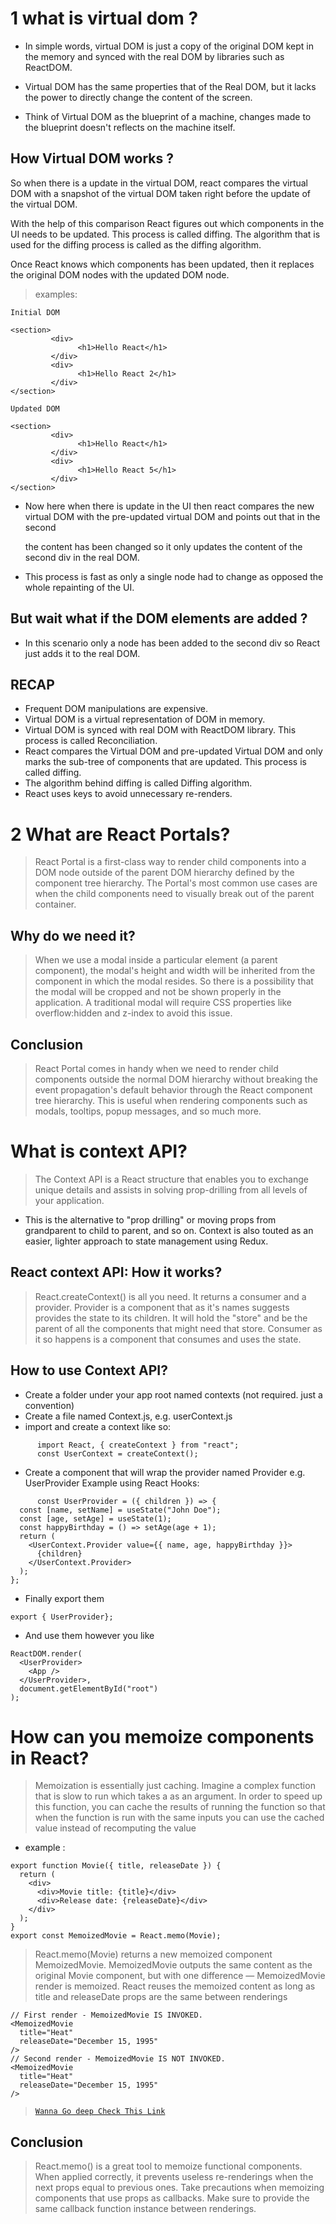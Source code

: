 # 1 what is virtual dom ?

- In simple words, virtual DOM is just a copy of the original DOM kept in the memory and synced with the real DOM by libraries such as ReactDOM.

- Virtual DOM has the same properties that of the Real DOM, but it lacks the power to directly change the content of the screen.

- Think of Virtual DOM as the blueprint of a machine, changes made to the blueprint doesn't reflects on the machine itself.

## How Virtual DOM works ?

So when there is a update in the virtual DOM, react compares the virtual DOM with a snapshot of the virtual DOM taken right before the update of the virtual DOM.

With the help of this comparison React figures out which components in the UI needs to be updated. This process is called diffing. The algorithm that is used for the diffing process is called as the diffing algorithm.

Once React knows which components has been updated, then it replaces the original DOM nodes with the updated DOM node.

> examples:

```Initial DOM```

```
<section>
         <div>
               <h1>Hello React</h1>
         </div>
         <div>
               <h1>Hello React 2</h1>
         </div>
</section>
```

```Updated DOM```

```
<section>
         <div>
               <h1>Hello React</h1>
         </div>
         <div>
               <h1>Hello React 5</h1>
         </div>
</section>
```

- Now here when there is update in the UI then react compares the new virtual DOM with the pre-updated virtual DOM and points out that in the second <div> the content has been changed so it only updates the content of the second div in the real DOM.

- This process is fast as only a single node had to change as opposed the whole repainting of the UI.

## But wait what if the DOM elements are added ?

- In this scenario only a node has been added to the second div so React just adds it to the real DOM.

## RECAP
- Frequent DOM manipulations are expensive.
- Virtual DOM is a virtual representation of DOM in memory.
- Virtual DOM is synced with real DOM with ReactDOM library. This process is called Reconciliation.
- React compares the Virtual DOM and pre-updated Virtual DOM and only marks the sub-tree of components that are updated. This process is called diffing.
- The algorithm behind diffing is called Diffing algorithm.
- React uses keys to avoid unnecessary re-renders.


# 2 What are React Portals?

> React Portal is a first-class way to render child components into a DOM node outside of the parent DOM hierarchy defined by the component tree hierarchy. The Portal's most common use cases are when the child components need to visually break out of the parent container.

## Why do we need it?

> When we use a modal inside a particular element (a parent component), the modal's height and width will be inherited from the component in which the modal resides. So there is a possibility that the modal will be cropped and not be shown properly in the application. A traditional modal will require CSS properties like overflow:hidden and z-index to avoid this issue.

## Conclusion

> React Portal comes in handy when we need to render child components outside the normal DOM hierarchy without breaking the event propagation's default behavior through the React component tree hierarchy. This is useful when rendering components such as modals, tooltips, popup messages, and so much more.

# What is context API?

>The Context API is a React structure that enables you to exchange unique details and assists in solving prop-drilling from all levels of your application.

-  This is the alternative to "prop drilling" or moving props from grandparent to child to parent, and so on. Context is also touted as an easier, lighter approach to state management using Redux.

## React context API: How it works?

> React.createContext() is all you need. It returns a consumer and a provider. Provider is a component that as it's names suggests provides the state to its children. It will hold the "store" and be the parent of all the components that might need that store. Consumer as it so happens is a component that consumes and uses the state.

## How to use Context API?

- Create a folder under your app root named contexts (not required. just a convention)
- Create a file named <your context name>Context.js, e.g. userContext.js
- import and create a context like so:

```
      import React, { createContext } from "react";
      const UserContext = createContext();      
```

- Create a component that will wrap the provider named Provider e.g. UserProvider
Example using React Hooks:

```
      const UserProvider = ({ children }) => {
  const [name, setName] = useState("John Doe");
  const [age, setAge] = useState(1);
  const happyBirthday = () => setAge(age + 1);
  return (
    <UserContext.Provider value={{ name, age, happyBirthday }}>
      {children}
    </UserContext.Provider>
  );
};     
```
- Finally export them

```
export { UserProvider};
```

- And use them however you like

```
ReactDOM.render(
  <UserProvider>
    <App />
  </UserProvider>,
  document.getElementById("root")
);
```

# How can you memoize components in React?

>Memoization is essentially just caching. Imagine a complex function that is slow to run which takes a as an argument. In order to speed up this function, you can cache the results of running the function so that when the function is run with the same inputs you can use the cached value instead of recomputing the value

- example :

```
export function Movie({ title, releaseDate }) {
  return (
    <div>
      <div>Movie title: {title}</div>
      <div>Release date: {releaseDate}</div>
    </div>
  );
}
export const MemoizedMovie = React.memo(Movie);
```

> React.memo(Movie) returns a new memoized component MemoizedMovie.
MemoizedMovie outputs the same content as the original Movie component, but with one difference — MemoizedMovie render is memoized. React reuses the memoized content as long as title and releaseDate props are the same between renderings


```
// First render - MemoizedMovie IS INVOKED.
<MemoizedMovie 
  title="Heat" 
  releaseDate="December 15, 1995" 
/>
// Second render - MemoizedMovie IS NOT INVOKED.
<MemoizedMovie
  title="Heat" 
  releaseDate="December 15, 1995" 
/>
```

> [`Wanna Go deep Check This Link`](https://dmitripavlutin.com/use-react-memo-wisely/)

## Conclusion

>React.memo() is a great tool to memoize functional components. When applied correctly, it prevents useless re-renderings when the next props equal to previous ones.
Take precautions when memoizing components that use props as callbacks. Make sure to provide the same callback function instance between renderings.